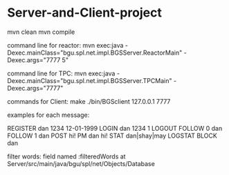 # Server-and-Client-project

mvn clean
mvn compile

command line for reactor:
mvn exec:java -Dexec.mainClass="bgu.spl.net.impl.BGSServer.ReactorMain" -Dexec.args="7777 5"

command line for TPC:
mvn exec:java -Dexec.mainClass="bgu.spl.net.impl.BGSServer.TPCMain" -Dexec.args="7777"

commands for Client:
make
./bin/BGSclient 127.0.0.1 7777

examples for each message:

REGISTER dan 1234 12-01-1999
LOGIN dan 1234 1
LOGOUT
FOLLOW 0 dan
FOLLOW 1 dan
POST hi!
PM dan hi!
STAT dan|shay|may
LOGSTAT
BLOCK dan

filter words: field named :filteredWords at
Server/src/main/java/bgu/spl/net/Objects/Database

